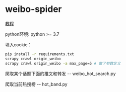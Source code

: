 # weibo-spider

[教程](https://scrapy-cookbook.readthedocs.io/zh_CN/latest/scrapy-01.html)

python环境: python >= 3.7

填入cookie：
```bash
pip install -r requirements.txt
scrapy crawl origin_weibo 
scrapy crawl origin_weibo -a max_page=5 # 做了参数定义
```

爬取某个话题下面的推文和转发 -- weibo_hot_search.py

爬取当前热搜榜 -- hot_band.py